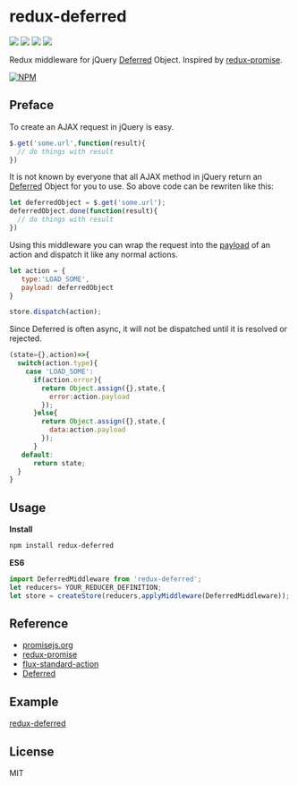# redux-deferred
[![](https://img.shields.io/travis/wyvernnot/redux-deferred.svg)](https://travis-ci.org/wyvernnot/redux-deferred)
[![](https://img.shields.io/npm/v/redux-deferred.svg)](https://www.npmjs.com/package/redux-deferred)
[![](https://img.shields.io/coveralls/wyvernnot/redux-deferred.svg)](https://coveralls.io/github/wyvernnot/redux-deferred)
[![](https://img.shields.io/npm/l/redux-deferred.svg)](https://github.com/wyvernnot/redux-deferred/blob/master/LICENSE)

Redux middleware for jQuery [Deferred](http://api.jquery.com/category/deferred-object/) Object.
Inspired by [redux-promise](https://github.com/acdlite/redux-promise).

[![NPM](https://nodei.co/npm/redux-deferred.png)](https://nodei.co/npm/redux-deferred/)

## Preface

To create an AJAX request in jQuery is easy.

```js
$.get('some.url',function(result){
  // do things with result
})
```

It is not known by everyone that all AJAX method in jQuery return an [Deferred](http://api.jquery.com/category/deferred-object/)
Object for you to use. So above code can be rewriten like this:

```js
let deferredObject = $.get('some.url');
deferredObject.done(function(result){
  // do things with result
})
```

Using this middleware you can wrap the request into the [payload](https://github.com/acdlite/flux-standard-action#payload) of an action and dispatch it like any normal actions.

```js
let action = {
   type:'LOAD_SOME',
   payload: deferredObject
}

store.dispatch(action);
```

Since Deferred is often async, it will not be dispatched until it is resolved or rejected.

```js
(state={},action)=>{
  switch(action.type){
    case 'LOAD_SOME':
      if(action.error){
        return Object.assign({},state,{
          error:action.payload
        });
      }else{
        return Object.assign({},state,{
          data:action.payload
        });
      }
   default:
      return state;
  }
}
```

## Usage

**Install**
```sh
npm install redux-deferred
```
**ES6**

```js
import DeferredMiddleware from 'redux-deferred';
let reducers= YOUR_REDUCER_DEFINITION;
let store = createStore(reducers,applyMiddleware(DeferredMiddleware));
```

## Reference

- [promisejs.org](https://www.promisejs.org/)
- [redux-promise](https://github.com/acdlite/redux-promise)
- [flux-standard-action](https://github.com/acdlite/flux-standard-action)
- [Deferred](http://api.jquery.com/category/deferred-object)


## Example

[redux-deferred](https://github.com/wyvernnot/redux-deferred-example)

## License

MIT
